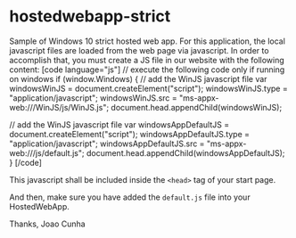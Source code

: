# hostedwebapp-strict
Sample of Windows 10 strict hosted web app. For this application, the local javascript files are loaded from the web page via javascript. In order to accomplish that, you must create a JS file in our website with the following content:
[code language="js"]
// execute the following code only if running on windows
if (window.Windows) {
  // add the WinJS javascript file
  var windowsWinJS = document.createElement("script");
  windowsWinJS.type = "application/javascript";
  windowsWinJS.src = "ms-appx-web:///WinJS/js/WinJS.js";
  document.head.appendChild(windowsWinJS);

  // add the WinJS javascript file
  var windowsAppDefaultJS = document.createElement("script");
  windowsAppDefaultJS.type = "application/javascript";
  windowsAppDefaultJS.src = "ms-appx-web:///js/default.js";
  document.head.appendChild(windowsAppDefaultJS);
}
[/code]

This javascript shall be included inside the <code>&lt;head&gt;</code> tag of your start page.

And then, make sure you have added the <code>default.js</code> file into your HostedWebApp.

Thanks,
Joao Cunha

